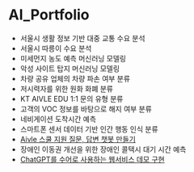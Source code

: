 # AI_Portfolio

* 서울시 생활 정보 기반 대중 교통 수요 분석
* 서울시 따릉이 수요 분석
* 미세먼지 농도 예측 머신러닝 모델링
* 악성 사이트 탑지 머신러닝 모델링
* 차량 공유 업체의 차량 파손 여부 분류
* 저시력자를 위한 원화 화폐 분류
* KT AIVLE EDU 1:1 문의 유형 분류
* 고객의 VOC 정보를 바탕으로 해지 여부 분류
* 네비게이션 도착시간 예측
* 스마트폰 센서 데이터 기반 인간 행동 인식 분류
* [Aivle 스쿨 지원 질문, 답변 챗봇 만들기](https://github.com/211dbwls/AI_Portfolio/tree/main/KT_MiniProject06_01)
* 장애인 이동권 개선을 위한 장애인 콜택시 대기 시간 예측
* [ChatGPT를 수어로 사용하는 웹서비스 데모 구현](https://github.com/211dbwls/AI_Portfolio/tree/main/KT_MiniProject07)
